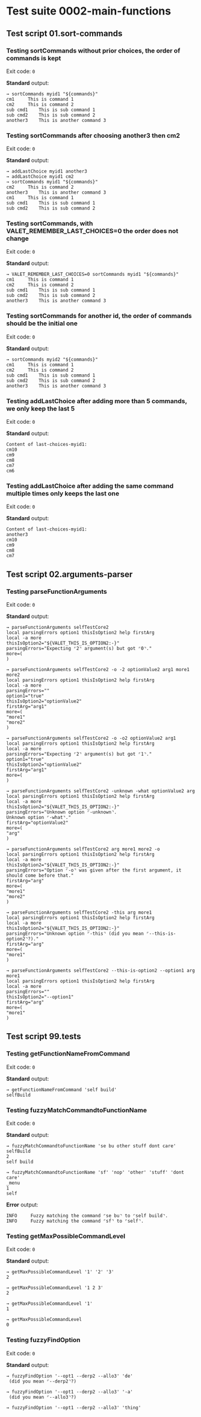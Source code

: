 # Test suite 0002-main-functions

## Test script 01.sort-commands

### Testing sortCommands without prior choices, the order of commands is kept

Exit code: `0`

**Standard** output:

```plaintext
→ sortCommands myid1 "${commands}"
cm1  	This is command 1
cm2  	This is command 2
sub cmd1  	This is sub command 1
sub cmd2  	This is sub command 2
another3  	This is another command 3
```

### Testing sortCommands after choosing another3 then cm2

Exit code: `0`

**Standard** output:

```plaintext
→ addLastChoice myid1 another3
→ addLastChoice myid1 cm2
→ sortCommands myid1 "${commands}"
cm2  	This is command 2
another3  	This is another command 3
cm1  	This is command 1
sub cmd1  	This is sub command 1
sub cmd2  	This is sub command 2
```

### Testing sortCommands, with VALET_REMEMBER_LAST_CHOICES=0 the order does not change

Exit code: `0`

**Standard** output:

```plaintext
→ VALET_REMEMBER_LAST_CHOICES=0 sortCommands myid1 "${commands}"
cm1  	This is command 1
cm2  	This is command 2
sub cmd1  	This is sub command 1
sub cmd2  	This is sub command 2
another3  	This is another command 3
```

### Testing sortCommands for another id, the order of commands should be the initial one

Exit code: `0`

**Standard** output:

```plaintext
→ sortCommands myid2 "${commands}"
cm1  	This is command 1
cm2  	This is command 2
sub cmd1  	This is sub command 1
sub cmd2  	This is sub command 2
another3  	This is another command 3
```

### Testing addLastChoice after adding more than 5 commands, we only keep the last 5

Exit code: `0`

**Standard** output:

```plaintext
Content of last-choices-myid1:
cm10
cm9
cm8
cm7
cm6

```

### Testing addLastChoice after adding the same command multiple times only keeps the last one

Exit code: `0`

**Standard** output:

```plaintext
Content of last-choices-myid1:
another3
cm10
cm9
cm8
cm7

```

## Test script 02.arguments-parser

### Testing parseFunctionArguments

Exit code: `0`

**Standard** output:

```plaintext
→ parseFunctionArguments selfTestCore2
local parsingErrors option1 thisIsOption2 help firstArg
local -a more
thisIsOption2="${VALET_THIS_IS_OPTION2:-}"
parsingErrors="Expecting ⌜2⌝ argument(s) but got ⌜0⌝."
more=(
)

→ parseFunctionArguments selfTestCore2 -o -2 optionValue2 arg1 more1 more2
local parsingErrors option1 thisIsOption2 help firstArg
local -a more
parsingErrors=""
option1="true"
thisIsOption2="optionValue2"
firstArg="arg1"
more=(
"more1"
"more2"
)

→ parseFunctionArguments selfTestCore2 -o -o2 optionValue2 arg1
local parsingErrors option1 thisIsOption2 help firstArg
local -a more
parsingErrors="Expecting ⌜2⌝ argument(s) but got ⌜1⌝."
option1="true"
thisIsOption2="optionValue2"
firstArg="arg1"
more=(
)

→ parseFunctionArguments selfTestCore2 -unknown -what optionValue2 arg
local parsingErrors option1 thisIsOption2 help firstArg
local -a more
thisIsOption2="${VALET_THIS_IS_OPTION2:-}"
parsingErrors="Unknown option ⌜-unknown⌝.
Unknown option ⌜-what⌝."
firstArg="optionValue2"
more=(
"arg"
)

→ parseFunctionArguments selfTestCore2 arg more1 more2 -o
local parsingErrors option1 thisIsOption2 help firstArg
local -a more
thisIsOption2="${VALET_THIS_IS_OPTION2:-}"
parsingErrors="Option ⌜-o⌝ was given after the first argument, it should come before that."
firstArg="arg"
more=(
"more1"
"more2"
)

→ parseFunctionArguments selfTestCore2 -this arg more1
local parsingErrors option1 thisIsOption2 help firstArg
local -a more
thisIsOption2="${VALET_THIS_IS_OPTION2:-}"
parsingErrors="Unknown option ⌜-this⌝ (did you mean ⌜--this-is-option2⌝?)."
firstArg="arg"
more=(
"more1"
)

→ parseFunctionArguments selfTestCore2 --this-is-option2 --option1 arg more1
local parsingErrors option1 thisIsOption2 help firstArg
local -a more
parsingErrors=""
thisIsOption2="--option1"
firstArg="arg"
more=(
"more1"
)
```

## Test script 99.tests

### Testing getFunctionNameFromCommand

Exit code: `0`

**Standard** output:

```plaintext
→ getFunctionNameFromCommand 'self build'
selfBuild
```

### Testing fuzzyMatchCommandtoFunctionName

Exit code: `0`

**Standard** output:

```plaintext
→ fuzzyMatchCommandtoFunctionName 'se bu other stuff dont care'
selfBuild
2
self build

→ fuzzyMatchCommandtoFunctionName 'sf' 'nop' 'other' 'stuff' 'dont care'
_menu
1
self
```

**Error** output:

```log
INFO     Fuzzy matching the command ⌜se bu⌝ to ⌜self build⌝.
INFO     Fuzzy matching the command ⌜sf⌝ to ⌜self⌝.
```

### Testing getMaxPossibleCommandLevel

Exit code: `0`

**Standard** output:

```plaintext
→ getMaxPossibleCommandLevel '1' '2' '3'
2

→ getMaxPossibleCommandLevel '1 2 3'
2

→ getMaxPossibleCommandLevel '1'
1

→ getMaxPossibleCommandLevel
0
```

### Testing fuzzyFindOption

Exit code: `0`

**Standard** output:

```plaintext
→ fuzzyFindOption '--opt1 --derp2 --allo3' 'de'
 (did you mean ⌜--derp2⌝?)

→ fuzzyFindOption '--opt1 --derp2 --allo3' '-a'
 (did you mean ⌜--allo3⌝?)

→ fuzzyFindOption '--opt1 --derp2 --allo3' 'thing'

```

